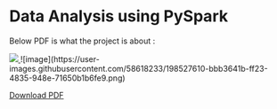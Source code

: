 # Data Analysis using PySpark

Below PDF is what the project is about :

<a href="https://github.com/abhinit21/Data-Analysis-PySpark/blob/main/Assignment%20PySpark.pdf">
  <img src="https://user-images.githubusercontent.com/58618233/198527610-bbb3641b-ff23-4835-948e-71650b1b6fe9.png" />
</a>
![image](https://user-images.githubusercontent.com/58618233/198527610-bbb3641b-ff23-4835-948e-71650b1b6fe9.png)

<a href="https://raw.githubusercontent.com/abhinit21/Data-Analysis-PySpark/blob/main/Assignment%20PySpark.pdf">Download PDF</a>
